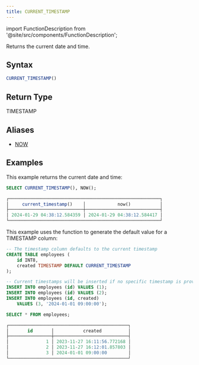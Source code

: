 ```yaml
---
title: CURRENT_TIMESTAMP
---
```

import FunctionDescription from '@site/src/components/FunctionDescription';

<FunctionDescription description="Introduced or updated: v1.2.225"/>

Returns the current date and time.

## Syntax

```sql
CURRENT_TIMESTAMP()
```

## Return Type

TIMESTAMP

## Aliases

- [NOW](now.md)

## Examples

This example returns the current date and time:

```sql
SELECT CURRENT_TIMESTAMP(), NOW();

┌─────────────────────────────────────────────────────────┐
│     current_timestamp()    │            now()           │
├────────────────────────────┼────────────────────────────┤
│ 2024-01-29 04:38:12.584359 │ 2024-01-29 04:38:12.584417 │
└─────────────────────────────────────────────────────────┘
```

This example uses the function to generate the default value for a TIMESTAMP column:

```sql
-- The timestamp column defaults to the current timestamp
CREATE TABLE employees (
    id INT8,
    created TIMESTAMP DEFAULT CURRENT_TIMESTAMP
);

-- Current timestamps will be inserted if no specific timestamp is provided
INSERT INTO employees (id) VALUES (1);
INSERT INTO employees (id) VALUES (2);
INSERT INTO employees (id, created) 
    VALUES (3, '2024-01-01 09:00:00');

SELECT * FROM employees;

┌─────────────────────────────────────────────┐
│       id       │           created          │
├────────────────┼────────────────────────────┤
│              1 │ 2023-11-27 16:11:56.772168 │
│              2 │ 2023-11-27 16:12:01.857803 │
│              3 │ 2024-01-01 09:00:00        │
└─────────────────────────────────────────────┘
```